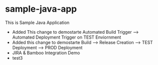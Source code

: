 # sample-java-app
This is Sample Java Application
- Added This change to demostarte Automated Build Trigger --> Automated Deployment Trigger on TEST Enviornment
- Added this change to demostarte Build --> Release Creation --> TEST Deployment --> PROD Deployment
- JIRA & Bamboo Integration Demo
- test3
